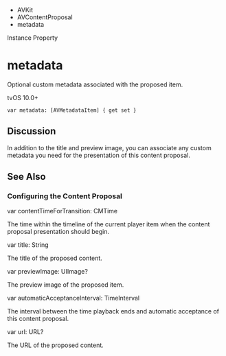 

- AVKit
- AVContentProposal
-  metadata 

Instance Property

# metadata

Optional custom metadata associated with the proposed item.

tvOS 10.0+

``` source
var metadata: [AVMetadataItem] { get set }
```

## Discussion

In addition to the title and preview image, you can associate any custom metadata you need for the presentation of this content proposal.

## See Also

### Configuring the Content Proposal

var contentTimeForTransition: CMTime

The time within the timeline of the current player item when the content proposal presentation should begin.

var title: String

The title of the proposed content.

var previewImage: UIImage?

The preview image of the proposed item.

var automaticAcceptanceInterval: TimeInterval

The interval between the time playback ends and automatic acceptance of this content proposal.

var url: URL?

The URL of the proposed content.

